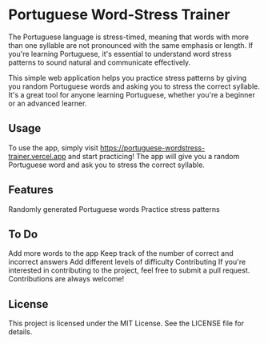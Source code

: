 # Portuguese Word-Stress Trainer
The Portuguese language is stress-timed, meaning that words with more than one syllable are not pronounced with the same emphasis or length. If you're learning Portuguese, it's essential to understand word stress patterns to sound natural and communicate effectively.

This simple web application helps you practice stress patterns by giving you random Portuguese words and asking you to stress the correct syllable. It's a great tool for anyone learning Portuguese, whether you're a beginner or an advanced learner.

## Usage
To use the app, simply visit https://portuguese-wordstress-trainer.vercel.app and start practicing! 
The app will give you a random Portuguese word and ask you to stress the correct syllable.

## Features
Randomly generated Portuguese words
Practice stress patterns
## To Do
Add more words to the app
Keep track of the number of correct and incorrect answers
Add different levels of difficulty
Contributing
If you're interested in contributing to the project, feel free to submit a pull request. Contributions are always welcome!

## License
This project is licensed under the MIT License. See the LICENSE file for details.
